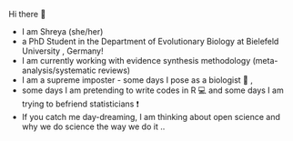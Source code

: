   Hi there 👋
  - I am Shreya (she/her)
  - a PhD Student in the Department of Evolutionary Biology at Bielefeld University , Germany!
  - I am currently working with evidence synthesis methodology (meta-analysis/systematic reviews) 
  - I am a supreme imposter - some days I pose as a biologist 🔬 , 
  - some days I am pretending to write codes in R 💻 and some days I am trying to befriend statisticians ❗ 
  - If you catch me day-dreaming, I am thinking about open science and why we do science the way we do it .. 
